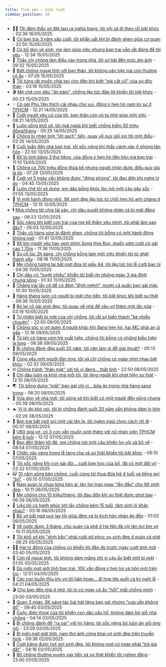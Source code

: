 ```yaml
---
title: Tình yêu - Giới tính
sidebar_position: 10
---
```


<!-- dantri-tinh-yeu-gioi-tinh:START -->
- 👨‍🏫 [11h đêm thấy vợ đặt taxi ra nghĩa trang, tôi vội vã đi theo rồi bật khóc](https://dantri.com.vn/tinh-yeu-gioi-tinh/11h-dem-thay-vo-dat-taxi-ra-nghia-trang-toi-voi-va-di-theo-roi-bat-khoc-20250516093411923.htm) - 02:36 16/05/2025
- 🦣 [Có bạn trai 3 năm sắp cưới, tôi phẫn uất khi bị đánh ghen giữa cơ quan](https://dantri.com.vn/tinh-yeu-gioi-tinh/co-ban-trai-3-nam-sap-cuoi-toi-phan-uat-khi-bi-danh-ghen-giua-co-quan-20250515020423684.htm) - 22:50 15/05/2025
- 🔭 [Có bố dọn vệ sinh, mẹ làm giúp việc nhưng bạn trai vẫn rất đáng để tôi yêu](https://dantri.com.vn/tinh-yeu-gioi-tinh/co-bo-don-ve-sinh-me-lam-giup-viec-nhung-ban-trai-van-rat-dang-de-toi-yeu-20250515155858654.htm) - 12:34 15/05/2025
- 🧐 [Thấy chị chồng làm điều này trong nhà, tôi sợ hãi đến mức ám ảnh](https://dantri.com.vn/tinh-yeu-gioi-tinh/thay-chi-chong-lam-dieu-nay-trong-nha-toi-so-hai-den-muc-am-anh-20250515155049403.htm) - 09:32 15/05/2025
- 🫶 [Biết chồng ngoại tình với bạn thân, tôi không oán hận mà còn thương cô ấy](https://dantri.com.vn/tinh-yeu-gioi-tinh/biet-chong-ngoai-tinh-voi-ban-than-toi-khong-oan-han-ma-con-thuong-co-ay-20250515142600721.htm) - 07:26 15/05/2025
- 💃 [Tôi từng rất muốn chia tay cho đến khi biết &quot;giá cắt cổ&quot; của sự độc thân](https://dantri.com.vn/tinh-yeu-gioi-tinh/toi-tung-rat-muon-chia-tay-cho-den-khi-biet-gia-cat-co-cua-su-doc-than-20250514125153135.htm) - 03:19 15/05/2025
- 🎬 [Mẹ chê con dâu &quot;ăn bám&quot;, chồng lập tức đáp lời khiến tôi bật khóc](https://dantri.com.vn/tinh-yeu-gioi-tinh/me-che-con-dau-an-bam-chong-lap-tuc-dap-loi-khien-toi-bat-khoc-20250514161102938.htm) - 00:23 15/05/2025
- 💡 [Cô gái Phú Yên thích cãi nhau cho vui, đồng ý hẹn hò nam kỹ sư ở TPHCM](https://dantri.com.vn/tinh-yeu-gioi-tinh/co-gai-phu-yen-thich-cai-nhau-cho-vui-dong-y-hen-ho-nam-ky-su-o-tphcm-20250514041930244.htm) - 12:21 14/05/2025
- 🙉 [Cưới người yêu cũ của tôi, bạn thân còn vô tư nhờ giúp một việc](https://dantri.com.vn/tinh-yeu-gioi-tinh/cuoi-nguoi-yeu-cu-cua-toi-ban-than-con-vo-tu-nho-giup-mot-viec-20250514145355799.htm) - 08:21 14/05/2025
- 🚦 [Luôn sống khổ sở, tôi ngã ngửa khi biết chồng kiếm 50 triệu đồng/tháng](https://dantri.com.vn/tinh-yeu-gioi-tinh/luon-song-kho-so-toi-nga-ngua-khi-biet-chong-kiem-50-trieu-dongthang-20250514122425050.htm) - 05:25 14/05/2025
- 🥸 [Chồng bị nhân tình &quot;lột sạch&quot; tiền, quay về quỳ gối xin tôi một điều](https://dantri.com.vn/tinh-yeu-gioi-tinh/chong-bi-nhan-tinh-lot-sach-tien-quay-ve-quy-goi-xin-toi-mot-dieu-20250514093428343.htm) - 02:35 14/05/2025
- 🤡 [Cuối tuần đến nhà bạn trai, tôi sốc nặng khi thấy cảnh này ở phòng tân hôn](https://dantri.com.vn/tinh-yeu-gioi-tinh/cuoi-tuan-den-nha-ban-trai-toi-soc-nang-khi-thay-canh-nay-o-phong-tan-hon-20250514002736165.htm) - 22:50 13/05/2025
- 🦩 [8X tỏ tình bằng 3 thứ tiếng, vừa đồng ý hẹn hò liền hôn má bạn trai](https://dantri.com.vn/tinh-yeu-gioi-tinh/8x-to-tinh-bang-3-thu-tieng-vua-dong-y-hen-ho-lien-hon-ma-ban-trai-20250513151558659.htm) - 11:10 13/05/2025
- 🤡 [Chồng có 700 triệu đồng thừa kế nhưng người nhận được điều quý giá là tôi](https://dantri.com.vn/tinh-yeu-gioi-tinh/chong-co-700-trieu-dong-thua-ke-nhung-nguoi-nhan-duoc-dieu-quy-gia-la-toi-20250513142325187.htm) - 07:29 13/05/2025
- 🌊 [Cưới vợ 5 ngày vẫn không được &quot;động phòng&quot;, tôi đau đớn khi nghe lý do](https://dantri.com.vn/tinh-yeu-gioi-tinh/cuoi-vo-5-ngay-van-khong-duoc-dong-phong-toi-dau-don-khi-nghe-ly-do-20250513101925732.htm) - 04:45 13/05/2025
- 🐘 [Luôn chê tôi vô dụng, em dâu bỗng khóc lóc nói một câu gây sốc](https://dantri.com.vn/tinh-yeu-gioi-tinh/luon-che-toi-vo-dung-em-dau-bong-khoc-loc-noi-mot-cau-gay-soc-20250513085451983.htm) - 01:55 13/05/2025
- 🚀 [Vì một hành động nhỏ, 9X xinh đẹp lập tức từ chối hẹn hò anh chàng ở TPHCM](https://dantri.com.vn/tinh-yeu-gioi-tinh/vi-mot-hanh-dong-nho-9x-xinh-dep-lap-tuc-tu-choi-hen-ho-anh-chang-o-tphcm-20250512091010881.htm) - 12:15 12/05/2025
- 🕴 [Nhà chồng tôi chia tài sản, chị dâu quyết không nhận và bí mật đằng sau](https://dantri.com.vn/tinh-yeu-gioi-tinh/nha-chong-toi-chia-tai-san-chi-dau-quyet-khong-nhan-va-bi-mat-dang-sau-20250512162217345.htm) - 09:23 12/05/2025
- 🚀 [Sốc nặng khi biết con trai của mẹ kế thầm yêu mình, tôi phải làm sao đây?](https://dantri.com.vn/tinh-yeu-gioi-tinh/soc-nang-khi-biet-con-trai-cua-me-ke-tham-yeu-minh-toi-phai-lam-sao-day-20250508200254279.htm) - 05:03 12/05/2025
- 👺 [Thấy cô hàng xóm bị đánh ghen, chồng tôi bỗng có một hành động không ngờ](https://dantri.com.vn/tinh-yeu-gioi-tinh/thay-co-hang-xom-bi-danh-ghen-chong-toi-bong-co-mot-hanh-dong-khong-ngo-20250511222928498.htm) - 01:41 12/05/2025
- 💄 [9X tìm người yêu hay xem phim Song Hye Kyo, muốn sớm cưới cô gái cao 1,70m](https://dantri.com.vn/tinh-yeu-gioi-tinh/9x-tim-nguoi-yeu-hay-xem-phim-song-hye-kyo-muon-som-cuoi-co-gai-cao-170m-20250511083242182.htm) - 11:36 11/05/2025
- 🌊 [Sự cố lúc 2h sáng, chị chồng bỗng làm một việc khiến tôi từ ghét thành yêu](https://dantri.com.vn/tinh-yeu-gioi-tinh/su-co-luc-2h-sang-chi-chong-bong-lam-mot-viec-khien-toi-tu-ghet-thanh-yeu-20250511120518584.htm) - 08:18 11/05/2025
- 🚦 [Mẹ chồng tương lai bất ngờ đưa tờ giấy A4, tôi lập tức bỏ lễ cưới bạc tỷ](https://dantri.com.vn/tinh-yeu-gioi-tinh/me-chong-tuong-lai-bat-ngo-dua-to-giay-a4-toi-lap-tuc-bo-le-cuoi-bac-ty-20250511113751765.htm) - 04:39 11/05/2025
- 👹 [Chị dâu có &quot;tuyệt chiêu&quot; khiến tôi biết ơn những ngày 3 gia đình chung sống](https://dantri.com.vn/tinh-yeu-gioi-tinh/chi-dau-co-tuyet-chieu-khien-toi-biet-on-nhung-ngay-3-gia-dinh-chung-song-20250511083158031.htm) - 01:33 11/05/2025
- 🚀 [Chàng trai lấy cớ để có đêm &quot;định mệnh&quot;, mượn cả quần bạn gái mặc](https://dantri.com.vn/tinh-yeu-gioi-tinh/chang-trai-lay-co-de-co-dem-dinh-menh-muon-ca-quan-ban-gai-mac-20250510052632313.htm) - 10:30 10/05/2025
- 🌁 [Hàng tháng luôn có người bí mật cho tiền, tôi bật khóc khi biết sự thật](https://dantri.com.vn/tinh-yeu-gioi-tinh/hang-thang-luon-co-nguoi-bi-mat-cho-tien-toi-bat-khoc-khi-biet-su-that-20250510111348585.htm) - 06:36 10/05/2025
- 🧰 [Bỏ lại cô gái xinh đẹp, tôi quay về nhà để yêu vợ thêm một lần nữa](https://dantri.com.vn/tinh-yeu-gioi-tinh/bo-lai-co-gai-xinh-dep-toi-quay-ve-nha-de-yeu-vo-them-mot-lan-nua-20250510014851275.htm) - 03:19 10/05/2025
- 🦅 [Tự nhiên biết bí mật của chị chồng, tôi rất sợ biến thành &quot;kẻ nhiều chuyện&quot;](https://dantri.com.vn/tinh-yeu-gioi-tinh/tu-nhien-biet-bi-mat-cua-chi-chong-toi-rat-so-bien-thanh-ke-nhieu-chuyen-20250510013134771.htm) - 22:50 09/05/2025
- 🌈 [Chồng sốc vì vợ quen 4 người khác khi đang hẹn hò, hai MC phải an ủi gấp](https://dantri.com.vn/tinh-yeu-gioi-tinh/chong-soc-vi-vo-quen-4-nguoi-khac-khi-dang-hen-ho-hai-mc-phai-an-ui-gap-20250509150633935.htm) - 12:16 09/05/2025
- 🌋 [Từ khi cô hàng xóm trẻ xuất hiện, chồng tôi bỗng có những biểu hiện lạ lùng](https://dantri.com.vn/tinh-yeu-gioi-tinh/tu-khi-co-hang-xom-tre-xuat-hien-chong-toi-bong-co-nhung-bieu-hien-la-lung-20250509103843276.htm) - 08:38 09/05/2025
- 👺 [Bị chồng đánh đập suốt 20 năm, tôi nên làm gì để giải thoát?](https://dantri.com.vn/tinh-yeu-gioi-tinh/bi-chong-danh-dap-suot-20-nam-toi-nen-lam-gi-de-giai-thoat-20250508164536038.htm) - 05:13 09/05/2025
- 🎃 [Cùng yêu một người đàn ông, tôi và chị chồng có ngày nhìn nhau bật khóc](https://dantri.com.vn/tinh-yeu-gioi-tinh/cung-yeu-mot-nguoi-dan-ong-toi-va-chi-chong-co-ngay-nhin-nhau-bat-khoc-20250509093108071.htm) - 02:32 09/05/2025
- 🤓 [Chồng tránh &quot;thân mật&quot; với tôi vì đang... thất tình](https://dantri.com.vn/tinh-yeu-gioi-tinh/chong-tranh-than-mat-voi-toi-vi-dang-that-tinh-20250509005440703.htm) - 22:50 08/05/2025
- 🤠 [Chị dâu luôn ra khỏi nhà mỗi tối, tôi lặng người khi phát hiện sự thật](https://dantri.com.vn/tinh-yeu-gioi-tinh/chi-dau-luon-ra-khoi-nha-moi-toi-toi-lang-nguoi-khi-phat-hien-su-that-20250508190946728.htm) - 12:10 08/05/2025
- 🌏 [Tôi bỗng dưng &quot;mất&quot; bạn gái chỉ vì... bữa ăn trong nhà hàng sang trọng](https://dantri.com.vn/tinh-yeu-gioi-tinh/toi-bong-dung-mat-ban-gai-chi-vi-bua-an-trong-nha-hang-sang-trong-20250508151937392.htm) - 08:20 08/05/2025
- 🚀 [Vừa dọn về nhà mới, tôi sững sờ khi biết có một người đến sống chung](https://dantri.com.vn/tinh-yeu-gioi-tinh/vua-don-ve-nha-moi-toi-sung-so-khi-biet-co-mot-nguoi-den-song-chung-20250508100634124.htm) - 05:39 08/05/2025
- 🏊 [Vì lý do khó nói, tôi bị chồng đánh suốt 20 năm vẫn không dám ly hôn](https://dantri.com.vn/tinh-yeu-gioi-tinh/vi-ly-do-kho-noi-toi-bi-chong-danh-suot-20-nam-van-khong-dam-ly-hon-20250507185224891.htm) - 02:26 08/05/2025
- 🦒 [Bạn trai bất ngờ gọi một cái tên lạ, tôi ngậm ngùi chọn cách rời đi](https://dantri.com.vn/tinh-yeu-gioi-tinh/ban-trai-bat-ngo-goi-mot-cai-ten-la-toi-ngam-ngui-chon-cach-roi-di-20250508022334394.htm) - 00:37 08/05/2025
- 💂 [U60 góa vợ, có 3 con vẫn muốn sinh thêm với nữ nhân viên TPHCM kém 8 tuổi](https://dantri.com.vn/tinh-yeu-gioi-tinh/u60-goa-vo-co-3-con-van-muon-sinh-them-voi-nu-nhan-vien-tphcm-kem-8-tuoi-20250507144337479.htm) - 12:12 07/05/2025
- 💫 [Bạn đến thăm tôi đẻ, mẹ chồng nói một câu khiến họ vội vã bỏ về](https://dantri.com.vn/tinh-yeu-gioi-tinh/ban-den-tham-toi-de-me-chong-noi-mot-cau-khien-ho-voi-va-bo-ve-20250507155353599.htm) - 08:54 07/05/2025
- 🧠 [Chiếc váy vàng trong lễ tang cha và sự thật khiến tôi bật khóc](https://dantri.com.vn/tinh-yeu-gioi-tinh/chiec-vay-vang-trong-le-tang-cha-va-su-that-khien-toi-bat-khoc-20250507131437950.htm) - 06:15 07/05/2025
- 🎡 [Tôi sốc nặng khi con gái đòi... cưới bạn học của bố, đã có một đời vợ](https://dantri.com.vn/tinh-yeu-gioi-tinh/toi-soc-nang-khi-con-gai-doi-cuoi-ban-hoc-cua-bo-da-co-mot-doi-vo-20250506113057645.htm) - 03:32 07/05/2025
- 😺 [10 năm sống bên chồng, cuối cùng tôi thua đứa trẻ 4 tuổi và tiếng gọi &quot;bố&quot;](https://dantri.com.vn/tinh-yeu-gioi-tinh/10-nam-song-ben-chong-cuoi-cung-toi-thua-dua-tre-4-tuoi-va-tieng-goi-bo-20250507070932154.htm) - 00:10 07/05/2025
- 🥰 [Nam quản lý chưa từng hôn ai, lên tivi trao ngay &quot;lần đầu&quot; cho 9X xinh đẹp](https://dantri.com.vn/tinh-yeu-gioi-tinh/nam-quan-ly-chua-tung-hon-ai-len-tivi-trao-ngay-lan-dau-cho-9x-xinh-dep-20250506160308241.htm) - 10:11 06/05/2025
- 🐲 [Mẹ chồng cho 10 triệu/tháng, tôi đau đớn khi sự thật được phơi bày](https://dantri.com.vn/tinh-yeu-gioi-tinh/me-chong-cho-10-trieuthang-toi-dau-don-khi-su-that-duoc-phoi-bay-20250506133902364.htm) - 06:39 06/05/2025
- 🌝 [Liệu tôi có hạnh phúc khi lấy chồng kém 15 tuổi, tâm sinh lý khác nhau?](https://dantri.com.vn/tinh-yeu-gioi-tinh/lieu-toi-co-hanh-phuc-khi-lay-chong-kem-15-tuoi-tam-sinh-ly-khac-nhau-20250505131045319.htm) - 03:16 06/05/2025
- 🐲 [Bố vợ bất ngờ quỳ lạy tôi giữa đêm và bi kịch hôn nhân ập đến](https://dantri.com.vn/tinh-yeu-gioi-tinh/bo-vo-bat-ngo-quy-lay-toi-giua-dem-va-bi-kich-hon-nhan-ap-den-20250506080206344.htm) - 01:02 06/05/2025
- 📝 [Về nước được 3 tháng, chủ quán cà phê ở Hà Nội đã vội lên tivi tìm vợ](https://dantri.com.vn/tinh-yeu-gioi-tinh/ve-nuoc-duoc-3-thang-chu-quan-ca-phe-o-ha-noi-da-voi-len-tivi-tim-vo-20250505130336532.htm) - 10:11 05/05/2025
- 🦏 [Tôi khổ sở khi &quot;dính bẫy&quot; phải cưới nữ phục vụ xinh đẹp ở quán cà phê](https://dantri.com.vn/tinh-yeu-gioi-tinh/toi-kho-so-khi-dinh-bay-phai-cuoi-nu-phuc-vu-xinh-dep-o-quan-ca-phe-20250505110907449.htm) - 06:25 05/05/2025
- 🧑‍🏫 [Hai tỷ đồng của chồng cũ khiến tôi đắn đo trước ngày cưới tình mới](https://dantri.com.vn/tinh-yeu-gioi-tinh/hai-ty-dong-cua-chong-cu-khien-toi-dan-do-truoc-ngay-cuoi-tinh-moi-20250505091753551.htm) - 03:40 05/05/2025
- 🦍 [Con rể ngoại tình, tôi không dám mắng chỉ vì cậu ấy biết một bí mật](https://dantri.com.vn/tinh-yeu-gioi-tinh/con-re-ngoai-tinh-toi-khong-dam-mang-chi-vi-cau-ay-biet-mot-bi-mat-20250504220647836.htm) - 01:55 05/05/2025
- 🌋 [Dù nghi ngờ giới tính bạn trai, 10X vẫn đồng ý hẹn hò và hôn môi trên tivi](https://dantri.com.vn/tinh-yeu-gioi-tinh/du-nghi-ngo-gioi-tinh-ban-trai-10x-van-dong-y-hen-ho-va-hon-moi-tren-tivi-20250504084204909.htm) - 12:51 04/05/2025
- 💯 [Các con buồn thiu khi vợ tôi hân hoan... đi họp lớp suốt cả kỳ nghỉ lễ](https://dantri.com.vn/tinh-yeu-gioi-tinh/cac-con-buon-thiu-khi-vo-toi-han-hoan-di-hop-lop-suot-ca-ky-nghi-le-20250430012748710.htm) - 04:21 04/05/2025
- 🎬 [Cho bạn đến nhà ở nhờ, tôi lo có ngày cô ấy &quot;hốt&quot; mất chồng mình](https://dantri.com.vn/tinh-yeu-gioi-tinh/cho-ban-den-nha-o-nho-toi-lo-co-ngay-co-ay-hot-mat-chong-minh-20250503125933953.htm) - 23:00 03/05/2025
- 📝 [Quen 3 ngày, 9X sáng tác bài hát tặng bạn gái nhưng &quot;cưa vẫn không đổ&quot;](https://dantri.com.vn/tinh-yeu-gioi-tinh/quen-3-ngay-9x-sang-tac-bai-hat-tang-ban-gai-nhung-cua-van-khong-do-20250503073306904.htm) - 09:40 03/05/2025
- 🧐 [Cuộc điện thoại của tôi khiến con dâu xấu hổ, không dám bỏ giỗ nhà chồng](https://dantri.com.vn/tinh-yeu-gioi-tinh/cuoc-dien-thoai-cua-toi-khien-con-dau-xau-ho-khong-dam-bo-gio-nha-chong-20250503105854885.htm) - 04:14 03/05/2025
- 🤠 [Bị chồng đánh để &quot;ra oai&quot; với họ hàng, tôi sốc nặng bỏ luôn ăn giỗ ông nội](https://dantri.com.vn/tinh-yeu-gioi-tinh/bi-chong-danh-de-ra-oai-voi-ho-hang-toi-soc-nang-bo-luon-an-gio-ong-noi-20250502122229345.htm) - 23:00 02/05/2025
- 💼 [Bị nghi ngờ giới tính, nam thợ ảnh công khai vợ xinh đẹp trên truyền hình](https://dantri.com.vn/tinh-yeu-gioi-tinh/bi-nghi-ngo-gioi-tinh-nam-tho-anh-cong-khai-vo-xinh-dep-tren-truyen-hinh-20250502081349148.htm) - 09:36 02/05/2025
- 💪 [Cưới bằng được hot girl xinh đẹp, tôi không ngờ có ngày phải &quot;trả giá đắt&quot;](https://dantri.com.vn/tinh-yeu-gioi-tinh/cuoi-bang-duoc-hot-girl-xinh-dep-toi-khong-ngo-co-ngay-phai-tra-gia-dat-20250502111506714.htm) - 04:16 02/05/2025
- 💂 [Bố chồng thường xuyên vay tiền và sự thật khiến tôi nghẹn đắng](https://dantri.com.vn/tinh-yeu-gioi-tinh/bo-chong-thuong-xuyen-vay-tien-va-su-that-khien-toi-nghen-dang-20250502005241463.htm) - 23:00 01/05/2025<!-- dantri-tinh-yeu-gioi-tinh:END -->
